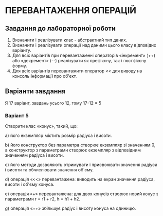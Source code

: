 # ПЕРЕВАНТАЖЕННЯ ОПЕРАЦІЙ

## Завдання до лабораторної роботи

1. Визначити і реалізувати клас - абстрактний тип даних.
2. Визначити і реалізувати операції над даними цього класу відповідно варіанту.
3. Для всіх варіантів при перевантаженні операторів «інкремент» (++) або
   «декремент» (--) реалізувати як префіксну, так і постфіксну форму.
4. Для всіх варіантів перевантажити оператор << для виводу на консоль
   інформації про об'єкт.

## Варіанти завдання

Я 17 варіант, завдань усього 12, тому 17-12 = 5

### Варіант 5

Створити клас «конус», такий, що:

а) його екземпляр містить розмір радіуса і висоти.

b) його конструктор без параметра створює екземпляр зі значенням 0, а
конструктор з параметрами створює екземпляр з відповідним значенням
радіуса і висоти.

c) його методи дозволяють отримувати і присвоювати значення радіуса і
висоти та обчислювати значення об'єму.

d) операція «<<» перевантажена: виводить на екран значення радіуса,
висоти і об'єму конуса.

e) операція «+» перевантажена: для двох конусів створює новий конус з
параметрами r = r1 + r2, h = h1 + h2.

g) операція «++» збільшує радіус і висоту конуса на одиницю.
